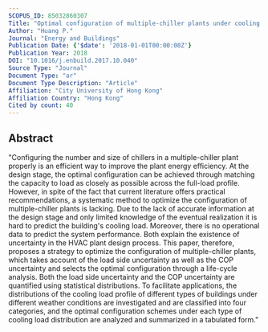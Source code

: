 ```yaml
---
SCOPUS_ID: 85032860307
Title: "Optimal configuration of multiple-chiller plants under cooling load uncertainty for different climate effects and building types"
Author: "Huang P."
Journal: "Energy and Buildings"
Publication Date: {'$date': '2018-01-01T00:00:00Z'}
Publication Year: 2018
DOI: "10.1016/j.enbuild.2017.10.040"
Source Type: "Journal"
Document Type: "ar"
Document Type Description: "Article"
Affiliation: "City University of Hong Kong"
Affiliation Country: "Hong Kong"
Cited by count: 40
---
```


## Abstract
"Configuring the number and size of chillers in a multiple-chiller plant properly is an efficient way to improve the plant energy efficiency. At the design stage, the optimal configuration can be achieved through matching the capacity to load as closely as possible across the full-load profile. However, in spite of the fact that current literature offers practical recommendations, a systematic method to optimize the configuration of multiple-chiller plants is lacking. Due to the lack of accurate information at the design stage and only limited knowledge of the eventual realization it is hard to predict the building's cooling load. Moreover, there is no operational data to predict the system performance. Both explain the existence of uncertainty in the HVAC plant design process. This paper, therefore, proposes a strategy to optimize the configuration of multiple-chiller plants, which takes account of the load side uncertainty as well as the COP uncertainty and selects the optimal configuration through a life-cycle analysis. Both the load side uncertainty and the COP uncertainty are quantified using statistical distributions. To facilitate applications, the distributions of the cooling load profile of different types of buildings under different weather conditions are investigated and are classified into four categories, and the optimal configuration schemes under each type of cooling load distribution are analyzed and summarized in a tabulated form."
